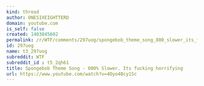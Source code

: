 ```yaml
---
kind: thread
author: ONESIXEIGHTTERD
domain: youtube.com
is_self: false
created: 1403845602
permalink: /r/WTF/comments/297uog/spongebob_theme_song_800_slower_its_fucking/
id: 297uog
name: t3_297uog
subreddit: WTF
subreddit_id : t5_2qh61
title: Spongebob Theme Song - 800% Slower. Its fucking horrifying
url: https://www.youtube.com/watch?v=4Oyo4Bcy1Sc
---
```



